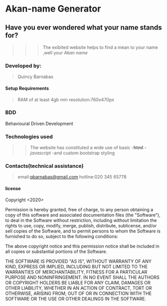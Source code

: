 # Akan-name Generator

## Have you ever wondered what your name stands for?
>>>The exibited website helps to find  a mean to your name ,well your *Akan name*
### Developed by:
>Quincy Barnabas

#### Setup Requirements
>RAM of at least 4gb
>min resolution:760x470px

### BDD
Behavioural Driven Development


### Technologies used
>>The website has constituted a wide use of basic -**html** 
                                                  -*javascript*
                                                  -and custom bootstrap styling

### Contacts(technical assistance)
>email:qbarnabas@gmail.com
>hotline:020 345 65778

#### license
Copyright <2020> <COPYRIGHT Quincy>

Permission is hereby granted, free of charge, to any person obtaining a copy of this software and associated documentation files (the "Software"), to deal in the Software without restriction, including without limitation the rights to use, copy, modify, merge, publish, distribute, sublicense, and/or sell copies of the Software, and to permit persons to whom the Software is furnished to do so, subject to the following conditions:

The above copyright notice and this permission notice shall be included in all copies or substantial portions of the Software.

THE SOFTWARE IS PROVIDED "AS IS", WITHOUT WARRANTY OF ANY KIND, EXPRESS OR IMPLIED, INCLUDING BUT NOT LIMITED TO THE WARRANTIES OF MERCHANTABILITY, FITNESS FOR A PARTICULAR PURPOSE AND NONINFRINGEMENT. IN NO EVENT SHALL THE AUTHORS OR COPYRIGHT HOLDERS BE LIABLE FOR ANY CLAIM, DAMAGES OR OTHER LIABILITY, WHETHER IN AN ACTION OF CONTRACT, TORT OR OTHERWISE, ARISING FROM, OUT OF OR IN CONNECTION WITH THE SOFTWARE OR THE USE OR OTHER DEALINGS IN THE SOFTWARE.